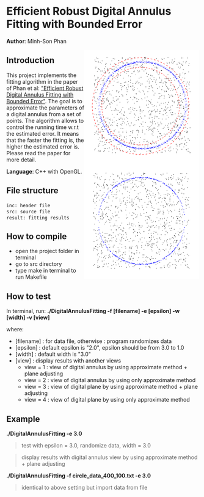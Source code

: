 # Efficient Robust Digital Annulus Fitting with Bounded Error

**Author**: Minh-Son Phan

<img src="result/1000OutliersFitting.png" width="300" height="300" align="right" />

<img src="result/1000Outliers.png" width="300" height="300" align="right" />


## Introduction

This project implements the fitting algorithm in the paper of Phan et al: 
["Efficient Robust Digital Annulus Fitting with Bounded Error"](http://link.springer.com/chapter/10.1007%2F978-3-642-37067-0_22).
The goal is to approximate the parameters of a digital annulus from a set of points. The algorithm allows to control the running time w.r.t the estimated error. 
It means that the faster the fitting is, the higher the estimated error is.
Please read the paper for more detail.

**Language**: C++ with OpenGL.

## File structure

    inc: header file
    src: source file
    result: fitting results
    
## How to compile

- open the project folder in terminal
- go to src directory
- type make in terminal to run Makefile

## How to test

In terminal, run: **./DigitalAnnulusFitting -f [filename] -e [epsilon] -w [width] -v [view]**

where:

- [filename] : for data file, otherwise : program randomizes data
- [epsilon] : default epsilon is "2.0", epsilon should be from 3.0 to 1.0
- [width] : default width is "3.0"
- [view] : display results with another views
    - view = 1 : view of digital annulus by using approximate method + plane adjusting
    - view = 2 : view of digital annulus by using only approximate method
    - view = 3 : view of digital plane by using approximate method + plane adjusting
    - view = 4 : view of digital plane by using only approximate method

## Example

**./DigitalAnnulusFitting -e 3.0**

> test with epsilon = 3.0, randomize data, width = 3.0

> display results with digital annulus view by using approximate method + plane adjusting

**./DigitalAnnulusFitting -f circle_data_400_100.txt -e 3.0**

> identical to above setting but import data from file




